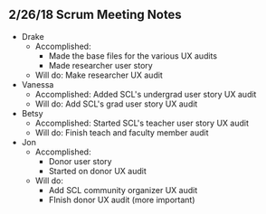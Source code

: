 ## 2/26/18 Scrum Meeting Notes

* Drake
    * Accomplished: 
         * Made the base files for the various UX audits
         * Made researcher user story
    * Will do: Make researcher UX audit
* Vanessa
    * Accomplished: Added SCL's undergrad user story UX audit
    * Will do: Add SCL's grad user story UX audit
* Betsy
    * Accomplished: Started SCL's teacher user story UX audit
    * Will do: Finish teach and faculty member audit
* Jon
    * Accomplished: 
         * Donor user story
         * Started on donor UX audit
    * Will do: 
         * Add SCL community organizer UX audit
         * FInish donor UX audit (more important)